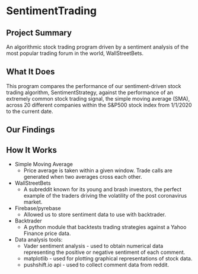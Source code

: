 # SentimentTrading
## Project Summary
An algorithmic stock trading program driven by a sentiment analysis of the most popular trading forum in the world, WallStreetBets.

## What It Does
This program compares the performance of our sentiment-driven stock trading algorithm, SentimentStrategy, against the performance of an extremely common stock trading signal, the simple moving average (SMA), across 20 different companies within the S&P500 stock index from 1/1/2020 to the current date. 

## Our Findings

## How It Works
- Simple Moving Average
  - Price average is taken within a given window. Trade calls are generated when two averages cross each other.
- WallStreetBets
  - A subreddit known for its young and brash investors, the perfect example of the traders driving the volatility of the post coronavirus market.
- Firebase/pyrebase
  - Allowed us to store sentiment data to use with backtrader.
- Backtrader
  - A python module that backtests trading strategies against a Yahoo Finance price data.
- Data analysis tools: 
  - Vader sentiment analysis - used to obtain numerical data representing the positive or negative sentiment of each comment.
  - matplotlib - used for plotting graphical representations of stock data.
  - pushshift.io api - used to collect comment data from reddit.
